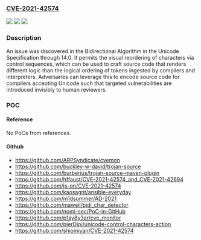 ### [CVE-2021-42574](https://cve.mitre.org/cgi-bin/cvename.cgi?name=CVE-2021-42574)
![](https://img.shields.io/static/v1?label=Product&message=n%2Fa&color=blue)
![](https://img.shields.io/static/v1?label=Version&message=n%2Fa&color=blue)
![](https://img.shields.io/static/v1?label=Vulnerability&message=n%2Fa&color=brighgreen)

### Description

An issue was discovered in the Bidirectional Algorithm in the Unicode Specification through 14.0. It permits the visual reordering of characters via control sequences, which can be used to craft source code that renders different logic than the logical ordering of tokens ingested by compilers and interpreters. Adversaries can leverage this to encode source code for compilers accepting Unicode such that targeted vulnerabilities are introduced invisibly to human reviewers.

### POC

#### Reference
No PoCs from references.

#### Github
- https://github.com/ARPSyndicate/cvemon
- https://github.com/buckley-w-david/trojan-source
- https://github.com/burberius/trojan-source-maven-plugin
- https://github.com/hffaust/CVE-2021-42574_and_CVE-2021-42694
- https://github.com/js-on/CVE-2021-42574
- https://github.com/kaosagnt/ansible-everyday
- https://github.com/m1dsummer/AD-2021
- https://github.com/maweil/bidi_char_detector
- https://github.com/nomi-sec/PoC-in-GitHub
- https://github.com/p1ay8y3ar/cve_monitor
- https://github.com/pierDipi/unicode-control-characters-action
- https://github.com/shiomiyan/CVE-2021-42574

